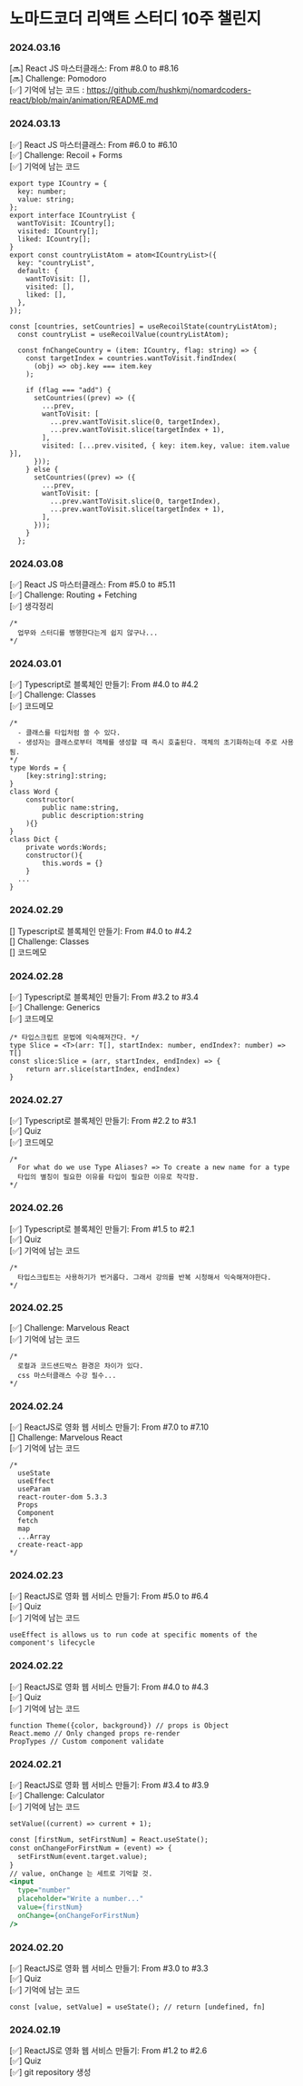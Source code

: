 # 노마드코더 리액트 스터디 10주 챌린지  

### 2024.03.16  
[🔜] React JS 마스터클래스: From #8.0 to #8.16  
[🔜] Challenge: Pomodoro  
[✅] 기억에 남는 코드 : https://github.com/hushkmj/nomardcoders-react/blob/main/animation/README.md  

### 2024.03.13  
[✅] React JS 마스터클래스: From #6.0 to #6.10  
[✅] Challenge: Recoil + Forms  
[✅] 기억에 남는 코드  
```
export type ICountry = {
  key: number;
  value: string;
};
export interface ICountryList {
  wantToVisit: ICountry[];
  visited: ICountry[];
  liked: ICountry[];
}
export const countryListAtom = atom<ICountryList>({
  key: "countryList",
  default: {
    wantToVisit: [],
    visited: [],
    liked: [],
  },
});

const [countries, setCountries] = useRecoilState(countryListAtom);
  const countryList = useRecoilValue(countryListAtom);

  const fnChangeCountry = (item: ICountry, flag: string) => {
    const targetIndex = countries.wantToVisit.findIndex(
      (obj) => obj.key === item.key
    );

    if (flag === "add") {
      setCountries((prev) => ({
        ...prev,
        wantToVisit: [
          ...prev.wantToVisit.slice(0, targetIndex),
          ...prev.wantToVisit.slice(targetIndex + 1),
        ],
        visited: [...prev.visited, { key: item.key, value: item.value }],
      }));
    } else {
      setCountries((prev) => ({
        ...prev,
        wantToVisit: [
          ...prev.wantToVisit.slice(0, targetIndex),
          ...prev.wantToVisit.slice(targetIndex + 1),
        ],
      }));
    }
  };
```

### 2024.03.08  
[✅] React JS 마스터클래스: From #5.0 to #5.11  
[✅] Challenge: Routing + Fetching  
[✅] 생각정리  
```
/*
  업무와 스터디를 병행한다는게 쉽지 않구나...
*/
```

### 2024.03.01  
[✅] Typescript로 블록체인 만들기: From #4.0 to #4.2  
[✅] Challenge: Classes  
[✅] 코드메모  
```
/*
  - 클래스를 타입처럼 쓸 수 있다.
  - 생성자는 클래스로부터 객체를 생성할 때 즉시 호출된다. 객체의 초기화하는데 주로 사용됨.
*/
type Words = {
    [key:string]:string;
}
class Word {
    constructor(
        public name:string,
        public description:string
    ){}
}
class Dict {
    private words:Words;
    constructor(){
        this.words = {}
    }
  ...
}
``` 
### 2024.02.29  
[] Typescript로 블록체인 만들기: From #4.0 to #4.2  
[] Challenge: Classes  
[] 코드메모  

### 2024.02.28  
[✅] Typescript로 블록체인 만들기: From #3.2 to #3.4  
[✅] Challenge: Generics  
[✅] 코드메모  
```
/* 타입스크립트 문법에 익숙해져간다. */
type Slice = <T>(arr: T[], startIndex: number, endIndex?: number) => T[]
const slice:Slice = (arr, startIndex, endIndex) => {
    return arr.slice(startIndex, endIndex)
}
```
### 2024.02.27  
[✅] Typescript로 블록체인 만들기: From #2.2 to #3.1  
[✅] Quiz  
[✅] 코드메모  
```
/*
  For what do we use Type Aliases? => To create a new name for a type
  타입의 별칭이 필요한 이유를 타입이 필요한 이유로 착각함.
*/
```  

### 2024.02.26  
[✅] Typescript로 블록체인 만들기: From #1.5 to #2.1  
[✅] Quiz  
[✅] 기억에 남는 코드  
```
/*
  타입스크립트는 사용하기가 번거롭다. 그래서 강의를 반복 시청해서 익숙해져야한다.
*/
```  

### 2024.02.25   
[✅] Challenge: Marvelous React  
[✅] 기억에 남는 코드  
```
/*
  로컬과 코드샌드박스 환경은 차이가 있다.
  css 마스터클래스 수강 필수...
*/
```
  
### 2024.02.24  
[✅] ReactJS로 영화 웹 서비스 만들기: From #7.0 to #7.10  
[] Challenge: Marvelous React  
[✅] 기억에 남는 코드  
```
/*
  useState
  useEffect
  useParam
  react-router-dom 5.3.3
  Props
  Component
  fetch
  map
  ...Array
  create-react-app
*/
```

### 2024.02.23  
[✅] ReactJS로 영화 웹 서비스 만들기: From #5.0 to #6.4  
[✅] Quiz  
[✅] 기억에 남는 코드  
```
useEffect is allows us to run code at specific moments of the component's lifecycle
```

### 2024.02.22  
[✅] ReactJS로 영화 웹 서비스 만들기: From #4.0 to #4.3  
[✅] Quiz  
[✅] 기억에 남는 코드  
```
function Theme({color, background}) // props is Object
React.memo // Only changed props re-render 
PropTypes // Custom component validate
```
  
### 2024.02.21  
[✅] ReactJS로 영화 웹 서비스 만들기: From #3.4 to #3.9  
[✅] Challenge: Calculator  
[✅] 기억에 남는 코드  
```
setValue((current) => current + 1);
```
``` html:index.html
const [firstNum, setFirstNum] = React.useState();
const onChangeForFirstNum = (event) => {  
  setFirstNum(event.target.value);
}
// value, onChange 는 세트로 기억할 것.
<input
  type="number" 
  placeholder="Write a number..." 
  value={firstNum}
  onChange={onChangeForFirstNum}
/>
``` 
  
### 2024.02.20  
[✅] ReactJS로 영화 웹 서비스 만들기: From #3.0 to #3.3  
[✅] Quiz  
[✅] 기억에 남는 코드  
```
const [value, setValue] = useState(); // return [undefined, fn]
```

### 2024.02.19  
[✅] ReactJS로 영화 웹 서비스 만들기: From #1.2 to #2.6  
[✅] Quiz  
[✅] git repository 생성
